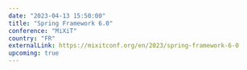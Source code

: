 ```yaml
---
date: "2023-04-13 15:50:00"
title: "Spring Framework 6.0"
conference: "MiXiT"
country: "FR"
externalLink: https://mixitconf.org/en/2023/spring-framework-6-0
upcoming: true
---
```

